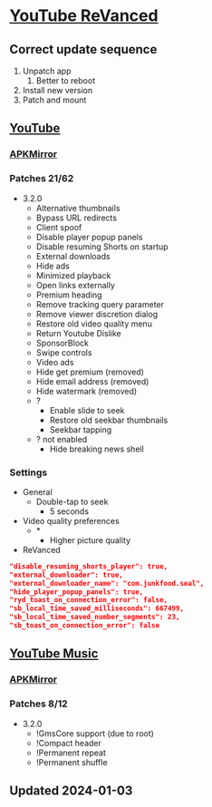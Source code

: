 # [YouTube ReVanced](./README.md)

## Correct update sequence

1. Unpatch app
   1. Better to reboot
2. Install new version
3. Patch and mount

## [YouTube](https://revanced.app/patches?pkg=com.google.android.youtube)

### [APKMirror](https://www.apkmirror.com/apk/google-inc/youtube/youtube-18-45-43-release/#downloads:~:text=Android%208.0%2B-,nodpi,-All%20Releases)

### Patches 21/62

- 3.2.0
  - Alternative thumbnails
  - Bypass URL redirects
  - Client spoof
  - Disable player popup panels
  - Disable resuming Shorts on startup
  - External downloads
  - Hide ads
  - Minimized playback
  - Open links externally
  - Premium heading
  - Remove tracking query parameter
  - Remove viewer discretion dialog
  - Restore old video quality menu
  - Return Youtube Dislike
  - SponsorBlock
  - Swipe controls
  - Video ads
  - Hide get premium (removed)
  - Hide email address (removed)
  - Hide watermark (removed)
  - ?
    - Enable slide to seek
    - Restore old seekbar thumbnails
    - Seekbar tapping
  - ? not enabled
    - Hide breaking news shell

### Settings

- General
  - Double-tap to seek
    - 5 seconds
- Video quality preferences
  - \*
    - Higher picture quality
- ReVanced

```json
"disable_resuming_shorts_player": true,
"external_downloader": true,
"external_downloader_name": "com.junkfood.seal",
"hide_player_popup_panels": true,
"ryd_toast_on_connection_error": false,
"sb_local_time_saved_milliseconds": 667499,
"sb_local_time_saved_number_segments": 23,
"sb_toast_on_connection_error": false
```

## [YouTube Music](https://revanced.app/patches?pkg=com.google.android.apps.youtube.music)

### [APKMirror](https://www.apkmirror.com/apk/google-inc/youtube-music/)

### Patches 8/12

- 3.2.0
  - !GmsCore support (due to root)
  - !Compact header
  - !Permanent repeat
  - !Permanent shuffle

## Updated 2024-01-03
